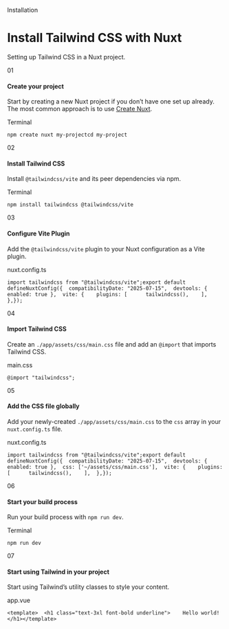 Installation

# Install Tailwind CSS with Nuxt

Setting up Tailwind CSS in a Nuxt project.

01

#### Create your project

Start by creating a new Nuxt project if you don’t have one set up already. The most common approach is to use [Create Nuxt](https://nuxt.com/docs/4.x/getting-started/installation#new-project).

Terminal

```
npm create nuxt my-projectcd my-project
```

02

#### Install Tailwind CSS

Install `@tailwindcss/vite` and its peer dependencies via npm.

Terminal

```
npm install tailwindcss @tailwindcss/vite
```

03

#### Configure Vite Plugin

Add the `@tailwindcss/vite` plugin to your Nuxt configuration as a Vite plugin.

nuxt.config.ts

```
import tailwindcss from "@tailwindcss/vite";export default defineNuxtConfig({  compatibilityDate: "2025-07-15",  devtools: { enabled: true },  vite: {    plugins: [      tailwindcss(),    ],  },});
```

04

#### Import Tailwind CSS

Create an `./app/assets/css/main.css` file and add an `@import` that imports Tailwind CSS.

main.css

```
@import "tailwindcss";
```

05

#### Add the CSS file globally

Add your newly-created `./app/assets/css/main.css` to the `css` array in your `nuxt.config.ts` file.

nuxt.config.ts

```
import tailwindcss from "@tailwindcss/vite";export default defineNuxtConfig({  compatibilityDate: "2025-07-15",  devtools: { enabled: true },  css: ['~/assets/css/main.css'],  vite: {    plugins: [      tailwindcss(),    ],  },});
```

06

#### Start your build process

Run your build process with `npm run dev`.

Terminal

```
npm run dev
```

07

#### Start using Tailwind in your project

Start using Tailwind’s utility classes to style your content.

app.vue

```
<template>  <h1 class="text-3xl font-bold underline">    Hello world!  </h1></template>
```
